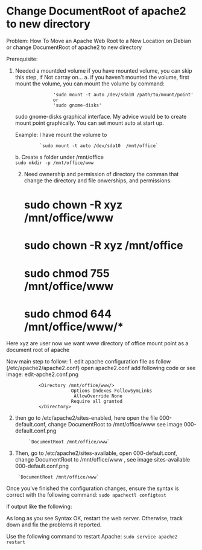 # Change DocumentRoot of apache2 to new directory
Problem: How To Move an Apache Web Root to a New Location on Debian or change DocumentRoot of apache2 to new directory

Prerequisite: 
1. Needed a mountded volume
	 	if you have mounted volume, you can skip this step, if Not carray on... 
	a. if you haven't mounted the volume, first mount the volume, 
                     you can mount the volume by command:  
                     
                     'sudo mount -t auto /dev/sda10 /path/to/mount/point' 
                     or 
                     'sudo gnome-disks' 
     sudo gnome-disks graphical interface. My advice would be to create mount point graphically. You can set mount auto at start up.
		
      Example: I have mount the volume to 
				
				`sudo mount -t auto /dev/sda10  /mnt/office`	
      		 	
   b. Create a folder under  /mnt/office	
                                      `sudo mkdir -p /mnt/office/www`
      		 	
       
	2. Need ownership and permission of directory
		   the comman	that change the directory and file onwerships, and permissions: 
	 	  
		#  sudo chown -R xyz /mnt/office/www 
		# sudo chown -R xyz /mnt/office  
		# sudo chmod 755 /mnt/office/www
		# sudo chmod 644 /mnt/office/www/* 

Here xyz are user
now we want www directory of office mount point as a document root of apache

Now main step to follow:
	1. edit apache configuration file as follow (/etc/apache2/apache2.conf)
                             open  apache2.conf  add following code or see image: edit-apche2.conf.png
				
				<Directory /mnt/office/www/>
            				Options Indexes FollowSymLinks
           					 AllowOverride None
            				Require all granted
				</Directory>  
				
               

2. then go to /etc/apache2/sites-enabled, here open the file 000-default.conf, change DocumentRoot to /mnt/office/www
   see image 000-default.conf.png
   
			`DocumentRoot /mnt/office/www`

3. Then, go to /etc/apache2/sites-available, open 000-default.conf, change DocumentRoot to /mnt/office/www , see image sites-available 000-default.conf.png
		
		`DocumentRoot /mnt/office/www`
		
Once you’ve finished the configuration changes, ensure the syntax is correct with the following command:
		`sudo apachectl configtest`

if output like the following:
	
As long as you see Syntax OK, restart the web server. Otherwise, track down and fix the problems it reported. 

Use the following command to restart Apache:
         `sudo service apache2 restart`    
